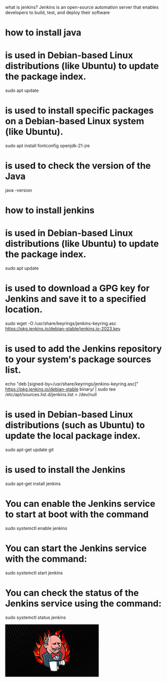 what is jenkins?
Jenkins is an open-source automation server that enables developers to build, test, and deploy their software

# how to install java

# is used in Debian-based Linux distributions (like Ubuntu) to update the package index. 
sudo apt update

# is used to install specific packages on a Debian-based Linux system (like Ubuntu).
sudo apt install fontconfig openjdk-21-jre

#  is used to check the version of the Java
java -version

# how to install jenkins

# is used in Debian-based Linux distributions (like Ubuntu) to update the package index. 
sudo apt update

# is used to download a GPG key for Jenkins and save it to a specified location.
sudo wget -O /usr/share/keyrings/jenkins-keyring.asc \
  https://pkg.jenkins.io/debian-stable/jenkins.io-2023.key

# is used to add the Jenkins repository to your system's package sources list.
echo "deb [signed-by=/usr/share/keyrings/jenkins-keyring.asc]" \
  https://pkg.jenkins.io/debian-stable binary/ | sudo tee \
  /etc/apt/sources.list.d/jenkins.list > /dev/null

# is used in Debian-based Linux distributions (such as Ubuntu) to update the local package index.
sudo apt-get update
git
# is used to install the Jenkins 
sudo apt-get install jenkins

# You can enable the Jenkins service to start at boot with the command 
sudo systemctl enable jenkins

# You can start the Jenkins service with the command:
sudo systemctl start jenkins

# You can check the status of the Jenkins service using the command:
sudo systemctl status jenkins


![alt text](image.png)